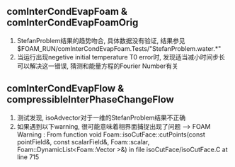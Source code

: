 ## comInterCondEvapFoam & comInterCondEvapFoamOrig

1. StefanProblem结果的趋势吻合, 具体数据没有验证, 结果参见$FOAM_RUN/comInterCondEvapFoam.Tests/"StefanProblem.water.*"
2. 当运行出现negetive initial temperature T0 error时, 发现适当减小时间步长可以解决这一错误, 猜测和能量方程的Fourier Number有关

## comInterCondEvapFlow & compressibleInterPhaseChangeFlow

1. 测试发现, isoAdvector对于一维的StefanProblem结果不正确
2. 如果遇到以下warning, 很可能意味着相界面捕捉出现了问题
   --> FOAM Warning : 
    From function void Foam::isoCutFace::cutPoints(const pointField&, const scalarField&, Foam::scalar, Foam::DynamicList<Foam::Vector<double> >&)
    in file isoCutFace/isoCutFace.C at line 715